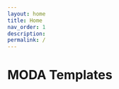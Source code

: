 ```yaml
---
layout: home
title: Home
nav_order: 1
description:
permalink: /
---
```


# MODA Templates

<script type="application/ld+json">
{
  "@context": "http://schema.org",
  "@type": "Book",
  "inLanguage": "en-US",
  "name": "MODA Templates",
  "url": "https://nanocommons.github.io/moda/",
  "publisher": {
    "@type": "Organization",
    "name": "GitHub"
  },
  "copyrightYear": "2022",
  "license": "http://creativecommons.org/licenses/by/4.0/",
  "discussionUrl": "https://github.com/NanoCommons/moda/issues"
}
</script>
